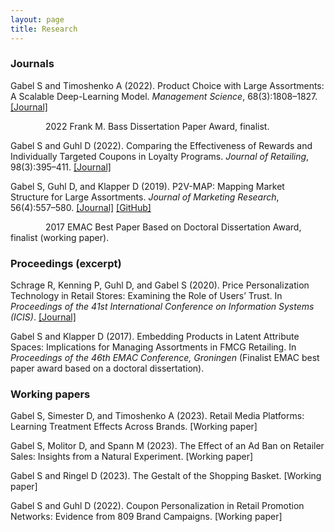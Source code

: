 ```yaml
---
layout: page
title: Research
---
```



### Journals

Gabel S and Timoshenko A (2022). Product Choice with Large Assortments: A Scalable Deep-Learning Model. _Management Science_, 68(3):1808–1827. [[Journal]](https://doi.org/10.1287/mnsc.2021.3969)

&emsp;&emsp;&emsp;&emsp;2022 Frank M. Bass Dissertation Paper Award, finalist.

Gabel S and Guhl D (2022). Comparing the Effectiveness of Rewards and Individually Targeted Coupons in Loyalty Programs. _Journal of Retailing_, 98(3):395–411. [[Journal]](https://doi.org/10.1016/j.jretai.2021.08.001)

Gabel S, Guhl D, and Klapper D (2019). P2V-MAP: Mapping Market Structure for Large Assortments. _Journal of Marketing Research_, 56(4):557–580. [[Journal]](https://doi.org/10.1177%2F0022243719833631) [[GitHub]](https://github.com/sbstn-gbl/p2v-map)

&emsp;&emsp;&emsp;&emsp;2017 EMAC Best Paper Based on Doctoral Dissertation Award, finalist (working paper).


### Proceedings (excerpt)

Schrage R, Kenning P, Guhl D, and Gabel S (2020). Price Personalization Technology in Retail Stores: Examining the Role of Users’ Trust. In _Proceedings of the 41st International Conference on Information Systems (ICIS)_. [[Journal]](https://aisel.aisnet.org/icis2020/implement_adopt/implement_adopt/7/)

Gabel S and Klapper D (2017). Embedding Products in Latent Attribute Spaces: Implications for Managing Assortments in FMCG Retailing. In _Proceedings of the 46th EMAC Conference, Groningen_ (Finalist EMAC best paper award based on a doctoral dissertation).


### Working papers

Gabel S, Simester D, and Timoshenko A (2023). Retail Media Platforms: Learning Treatment Effects Across Brands. [Working paper]

Gabel S, Molitor D, and Spann M (2023). The Effect of an Ad Ban on Retailer Sales: Insights from a Natural Experiment. [Working paper]

Gabel S and Ringel D (2023). The Gestalt of the Shopping Basket. [Working paper]

Gabel S and Guhl D (2022). Coupon Personalization in Retail Promotion Networks: Evidence from 809 Brand Campaigns. [Working paper]

